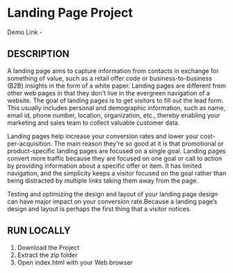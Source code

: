 # Landing Page Project
Demo Link - 

## DESCRIPTION

A landing page aims to capture
information from contacts in exchange for something of value, such as a
retail offer code or business-to-business (B2B) insights in the form of a
white paper. Landing pages are different from other web pages in that
they don't live in the evergreen navigation of a website. The goal of
landing pages is to get visitors to fill out the lead form. This usually
includes personal and demographic information, such as name, email id,
phone number, location, organization, etc., thereby enabling your
marketing and sales team to collect valuable customer data.

Landing pages help increase your
conversion rates and lower your cost-per-acquisition. The main reason
they're so good at it is that promotional or product-specific landing pages
are focused on a single goal. Landing pages convert more traffic because
they are focused on one goal or call to action by providing information
about a specific offer or item. It has limited navigation, and the simplicity
keeps a visitor focused on the goal rather than being distracted by
multiple links taking them away from the page.

Testing and optimizing the design and layout of your landing page design can have
major impact on your conversion rate.Because a landing page’s design
and layout is perhaps the first thing that a visitor notices.

## RUN LOCALLY

1. Download the Project
2. Extract the zip folder
3. Open index.html with your Web browser
